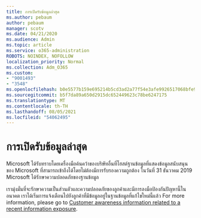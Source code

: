 ```yaml
---
title: การเปิดรับข้อมูลล่าสุด
ms.author: pebaum
author: pebaum
manager: scotv
ms.date: 04/21/2020
ms.audience: Admin
ms.topic: article
ms.service: o365-administration
ROBOTS: NOINDEX, NOFOLLOW
localization_priority: Normal
ms.collection: Adm_O365
ms.custom:
- "9001493"
- "3548"
ms.openlocfilehash: b0e5577b159e695214b5cd3ad2a77f54e3afe9926517068bfe9a90e475dfc491
ms.sourcegitcommit: b5f7da89a650d2915dc652449623c78be6247175
ms.translationtype: MT
ms.contentlocale: th-TH
ms.lasthandoff: 08/05/2021
ms.locfileid: "54062495"
---
```

# <a name="recent-data-exposure"></a>การเปิดรับข้อมูลล่าสุด

Microsoft ได้รับทราบโดยเครื่องมือค้นคว้าของบริษัทอื่นที่โฮสต์ฐานข้อมูลที่แสดงข้อมูลสนับสนุนของ Microsoft ที่สามารถเข้าถึงได้โดยไม่ต้องมีการรับรองความถูกต้อง ในวันที่ 31 ธันวาคม 2019 Microsoft ได้รักษาความปลอดภัยของฐานข้อมูล

เรามุ่งมั่นที่จะรักษาความเป็นส่วนตัวและความปลอดภัยของลูกค้าและมีการลงมือป้องกันปัญหานี้ในอนาคต เราได้เริ่มการแจ้งเตือนไปยังลูกค้าที่มีข้อมูลอยู่ในฐานข้อมูลที่แก้ไขใหม่นี้แล้ว For more information, please go to [Customer awareness information related to a recent information exposure](https://aka.ms/privacyinfo).
